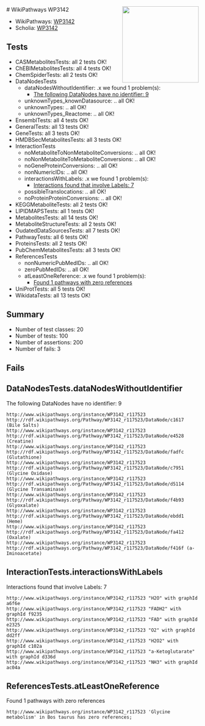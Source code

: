 <img style="float: right; width: 200px" src="https://upload.wikimedia.org/wikipedia/commons/thumb/8/83/Wplogo_with_text_500.png/640px-Wplogo_with_text_500.png" />
# WikiPathways WP3142

* WikiPathways: [WP3142](https://new.wikipathways.org/pathways/WP3142)
* Scholia: [WP3142](https://scholia.toolforge.org/wikipathways/WP3142)
## Tests
* CASMetabolitesTests: all 2 tests OK!
* ChEBIMetabolitesTests: all 4 tests OK!
* ChemSpiderTests: all 2 tests OK!
* DataNodesTests
    * dataNodesWithoutIdentifier: .x we found 1 problem(s):
        * [The following DataNodes have no identifier: 9](#d2d32fa8)
    * unknownTypes_knownDatasource: .. all OK!
    * unknownTypes: .. all OK!
    * unknownTypes_Reactome: .. all OK!
* EnsemblTests: all 4 tests OK!
* GeneralTests: all 13 tests OK!
* GeneTests: all 3 tests OK!
* HMDBSecMetabolitesTests: all 3 tests OK!
* InteractionTests
    * noMetaboliteToNonMetaboliteConversions: .. all OK!
    * noNonMetaboliteToMetaboliteConversions: .. all OK!
    * noGeneProteinConversions: .. all OK!
    * nonNumericIDs: .. all OK!
    * interactionsWithLabels: .x we found 1 problem(s):
        * [Interactions found that involve Labels: 7](#630d267e)
    * possibleTranslocations: .. all OK!
    * noProteinProteinConversions: .. all OK!
* KEGGMetaboliteTests: all 2 tests OK!
* LIPIDMAPSTests: all 1 tests OK!
* MetabolitesTests: all 14 tests OK!
* MetaboliteStructureTests: all 2 tests OK!
* OudatedDataSourcesTests: all 7 tests OK!
* PathwayTests: all 6 tests OK!
* ProteinsTests: all 2 tests OK!
* PubChemMetabolitesTests: all 3 tests OK!
* ReferencesTests
    * nonNumericPubMedIDs: .. all OK!
    * zeroPubMedIDs: .. all OK!
    * atLeastOneReference: .x we found 1 problem(s):
        * [Found 1 pathways with zero references](#35eb778e)
* UniProtTests: all 5 tests OK!
* WikidataTests: all 13 tests OK!


## Summary

* Number of test classes: 20
* Number of tests: 100
* Number of assertions: 200
* Number of fails: 3

## Fails

<a name="d2d32fa8" />

## DataNodesTests.dataNodesWithoutIdentifier

The following DataNodes have no identifier: 9
```
http://www.wikipathways.org/instance/WP3142_r117523 http://rdf.wikipathways.org/Pathway/WP3142_r117523/DataNode/c1617 (Bile Salts)
http://www.wikipathways.org/instance/WP3142_r117523 http://rdf.wikipathways.org/Pathway/WP3142_r117523/DataNode/e4528 (Creatine)
http://www.wikipathways.org/instance/WP3142_r117523 http://rdf.wikipathways.org/Pathway/WP3142_r117523/DataNode/fadfc (Glutathione)
http://www.wikipathways.org/instance/WP3142_r117523 http://rdf.wikipathways.org/Pathway/WP3142_r117523/DataNode/c7951 (Glycine Oxidase)
http://www.wikipathways.org/instance/WP3142_r117523 http://rdf.wikipathways.org/Pathway/WP3142_r117523/DataNode/d5114 (Glycine Transaminase)
http://www.wikipathways.org/instance/WP3142_r117523 http://rdf.wikipathways.org/Pathway/WP3142_r117523/DataNode/f4b93 (Glyoxalate)
http://www.wikipathways.org/instance/WP3142_r117523 http://rdf.wikipathways.org/Pathway/WP3142_r117523/DataNode/ebdd1 (Heme)
http://www.wikipathways.org/instance/WP3142_r117523 http://rdf.wikipathways.org/Pathway/WP3142_r117523/DataNode/fa412 (Oxalate)
http://www.wikipathways.org/instance/WP3142_r117523 http://rdf.wikipathways.org/Pathway/WP3142_r117523/DataNode/f416f (a-Iminoacetate)
```

<a name="630d267e" />

## InteractionTests.interactionsWithLabels

Interactions found that involve Labels: 7
```
http://www.wikipathways.org/instance/WP3142_r117523 "H2O" with graphId a6f6e
http://www.wikipathways.org/instance/WP3142_r117523 "FADH2" with graphId f9235
http://www.wikipathways.org/instance/WP3142_r117523 "FAD" with graphId e2325
http://www.wikipathways.org/instance/WP3142_r117523 "O2" with graphId dd2ff
http://www.wikipathways.org/instance/WP3142_r117523 "H2O2" with graphId c102a
http://www.wikipathways.org/instance/WP3142_r117523 "a-Ketoglutarate" with graphId d336d
http://www.wikipathways.org/instance/WP3142_r117523 "NH3" with graphId ac04a
```

<a name="35eb778e" />

## ReferencesTests.atLeastOneReference

Found 1 pathways with zero references
```
http://www.wikipathways.org/instance/WP3142_r117523 'Glycine metabolism' in Bos taurus has zero references; 
```

